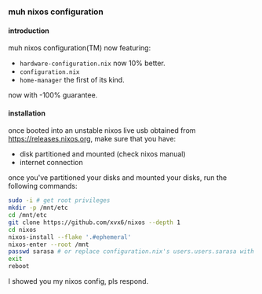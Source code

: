 ### muh nixos configuration
#### introduction
muh nixos configuration(TM) now featuring:
  - `hardware-configuration.nix` now 10% better.
  - `configuration.nix`
  - `home-manager` the first of its kind.
  
now with -100% guarantee.

#### installation
once booted into an unstable nixos live usb obtained from https://releases.nixos.org, make sure that you have:
- disk partitioned and mounted (check nixos manual)
- internet connection

once you've partitioned your disks and mounted your disks, run the following commands:
```bash
sudo -i # get root privileges
mkdir -p /mnt/etc
cd /mnt/etc
git clone https://github.com/xvx6/nixos --depth 1
cd nixos
nixos-install --flake '.#ephemeral'
nixos-enter --root /mnt
passwd sarasa # or replace configuration.nix's users.users.sarasa with your own username
exit
reboot
```

I showed you my nixos config, pls respond.
